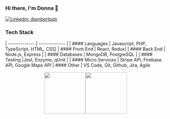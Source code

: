 ### Hi there, I'm Donna 👋

[![Linkedin: dlambertpdx](https://img.shields.io/badge/-dlambertpdx-blue?style=flat-square&logo=Linkedin&logoColor=white&link=https://www.linkedin.com/in/dlambertpdx/)](https://www.linkedin.com/in/dlambertpdx/)

### Tech Stack

| ------------- | ------------- |
| #### Languages     | Javascript, PHP, TypeScript, HTML, CSS|
| #### Front End     | React, Redux|
| #### Back End    | Node.js, Express | 
| #### Databases     | MongoDB, PostgreSQL |
| #### Testing |Jest, Enzyme, qUnit |
| #### Micro Services | Stripe API, Firebase API, Google Maps API
| #### Other |  VS Code, Git, Github, Jira, Agile


<div align="center">
  <img align="" height="130px" src="https://github-readme-stats.vercel.app/api?username=sanvean74&show_icons=true&hide_title=true&include_all_commits=true&hide_border=true&theme=darcula" /><img align="" height="130px" src="https://github-readme-stats.vercel.app/api/top-langs/?username=sanvean74&show_icons=true&hide_border=true&hide_title=true&layout=compact&theme=darcula" />
</div>

